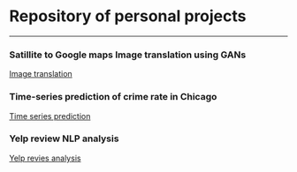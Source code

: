 # Repository of personal projects
---
### Satillite to Google maps Image translation using GANs
[Image translation](https://github.com/abhishikthsagar/Projects/tree/main/Image_translation_GAN)

### Time-series prediction of crime rate in Chicago
[Time series prediction](https://github.com/abhishikthsagar/Projects/tree/main/Time_series_crime_rate)

### Yelp review NLP analysis
[Yelp revies analysis](https://github.com/abhishikthsagar/Projects/tree/main/Yelp_review_NLP)
